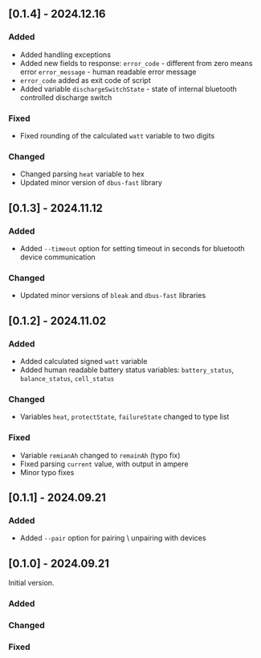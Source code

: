 ## [0.1.4] - 2024.12.16

### Added
- Added handling exceptions
- Added new fields to response:
    `error_code` - different from zero means error
    `error_message` - human readable error message
- `error_code` added as exit code of script
- Added variable `dischargeSwitchState` - state of internal bluetooth controlled discharge switch

### Fixed
- Fixed rounding of the calculated `watt` variable to two digits

### Changed
- Changed parsing `heat` variable to hex
- Updated minor version of `dbus-fast` library

## [0.1.3] - 2024.11.12

### Added
- Added `--timeout` option for setting timeout in seconds for bluetooth device communication

### Changed
- Updated minor versions of `bleak` and `dbus-fast` libraries

## [0.1.2] - 2024.11.02

### Added
- Added calculated signed `watt` variable
- Added human readable battery status variables: `battery_status`, `balance_status`, `cell_status`

### Changed
- Variables `heat`, `protectState`, `failureState` changed to type list

### Fixed
- Variable `remianAh` changed to `remainAh` (typo fix)
- Fixed parsing `current` value, with output in ampere
- Minor typo fixes

## [0.1.1] - 2024.09.21

### Added
- Added `--pair` option for pairing \ unpairing with devices

## [0.1.0] - 2024.09.21

Initial version.

### Added
 
### Changed

### Fixed
